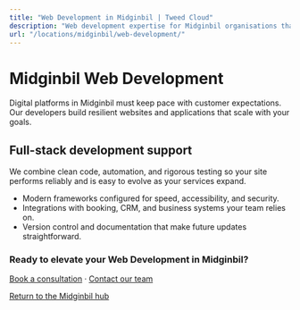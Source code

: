 ```yaml
---
title: "Web Development in Midginbil | Tweed Cloud"
description: "Web development expertise for Midginbil organisations that need dependable platforms."
url: "/locations/midginbil/web-development/"
---
```


# Midginbil Web Development

Digital platforms in Midginbil must keep pace with customer expectations. Our developers build resilient websites and applications that scale with your goals.

## Full-stack development support

We combine clean code, automation, and rigorous testing so your site performs reliably and is easy to evolve as your services expand.

- Modern frameworks configured for speed, accessibility, and security.
- Integrations with booking, CRM, and business systems your team relies on.
- Version control and documentation that make future updates straightforward.

### Ready to elevate your Web Development in Midginbil?

[Book a consultation](/consultation/) · [Contact our team](/contact/)

[Return to the Midginbil hub](/locations/midginbil/)
